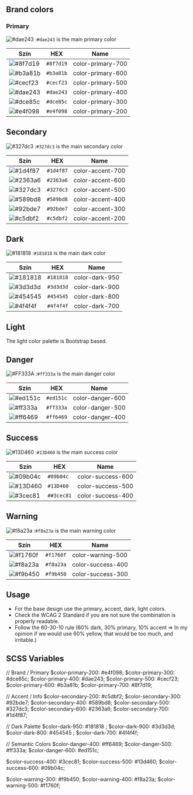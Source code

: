 ## Brand colors
### Primary

![#dae243](https://singlecolorimage.com/get/dae243/40x20) :`#dae243` is the main primary color

| Szín                                                      | HEX       | Name              |
| --------------------------------------------------------- | --------- | ----------------- |
| ![#8f7d19](https://singlecolorimage.com/get/8f7d19/40x20) | `#8f7d19` | color-primary-700 |
| ![#b3a81b](https://singlecolorimage.com/get/b3a81b/40x20) | `#b3a81b` | color-primary-600 |
| ![#cecf23](https://singlecolorimage.com/get/cecf23/40x20) | `#cecf23` | color-primary-500 |
| ![#dae243](https://singlecolorimage.com/get/dae243/40x20) | `#dae243` | color-primary-400 |
| ![#dce85c](https://singlecolorimage.com/get/dce85c/40x20) | `#dce85c` | color-primary-300 |
| ![#e4f098](https://singlecolorimage.com/get/e4f098/40x20) | `#e4f098` | color-primary-200 |
## Secondary
![#327dc3](https://singlecolorimage.com/get/327dc3/40x20) :`#327dc3` is the main secondary color

| Szín                                                      | HEX       | Name             |
| --------------------------------------------------------- | --------- | ---------------- |
| ![#1d4f87](https://singlecolorimage.com/get/1d4f87/40x20) | `#1d4f87` | color-accent-700 |
| ![#2363a6](https://singlecolorimage.com/get/2363a6/40x20) | `#2363a6` | color-accent-600 |
| ![#327dc3](https://singlecolorimage.com/get/327dc3/40x20) | `#327dc3` | color-accent-500 |
| ![#589bd8](https://singlecolorimage.com/get/589bd8/40x20) | `#589bd8` | color-accent-400 |
| ![#92bde7](https://singlecolorimage.com/get/92bde7/40x20) | `#92bde7` | color-accent-300 |
| ![#c5dbf2](https://singlecolorimage.com/get/c5dbf2/40x20) | `#c5dbf2` | color-accent-200 |

## Dark
![#181818](https://singlecolorimage.com/get/181818/40x20) :`#181818` is the main dark color

| Szín                                                      | HEX       | Name           |
| --------------------------------------------------------- | --------- | -------------- |
| ![#181818](https://singlecolorimage.com/get/181818/40x20) | `#181818` | color-dark-950 |
| ![#3d3d3d](https://singlecolorimage.com/get/3d3d3d/40x20) | `#3d3d3d` | color-dark-900 |
| ![#454545](https://singlecolorimage.com/get/454545/40x20) | `#454545` | color-dark-800 |
| ![#4f4f4f](https://singlecolorimage.com/get/4f4f4f/40x20) | `#4f4f4f` | color-dark-700 |
## Light
The light color palette is Bootstrap based.
## Danger
![#FF333A](https://singlecolorimage.com/get/FF333A/40x20) :`#ff333a` is the main danger color

| Szín                                                      | HEX       | Name             |
| --------------------------------------------------------- | --------- | ---------------- |
| ![#ed151c](https://singlecolorimage.com/get/ed151c/40x20) | `#ed151c` | color-danger-600 |
| ![#ff333a](https://singlecolorimage.com/get/ff333a/40x20) | `#ff333a` | color-danger-500 |
| ![#ff6469](https://singlecolorimage.com/get/ff6469/40x20) | `#ff6469` | color-danger-400 |
## Success
![#13D460](https://singlecolorimage.com/get/13D460/40x20) :`#13D460` is the main success color

| Szín                                                      | HEX        | Name              |
| --------------------------------------------------------- | ---------- | ----------------- |
| ![#09b04c](https://singlecolorimage.com/get/09b04c/40x20) | `#09b04c`  | color-success-600 |
| ![#13D460](https://singlecolorimage.com/get/13D460/40x20) | `#13D460`  | color-success-500 |
| ![#3cec81](https://singlecolorimage.com/get/3cec81/40x20) | `##3cec81` | color-success-400 |
## Warning
![#f8a23a](https://singlecolorimage.com/get/f8a23a/40x20) :`#f8a23a` is the main warning color

| Szín                                                      | HEX       | Name              |
| --------------------------------------------------------- | --------- | ----------------- |
| ![#f1760f](https://singlecolorimage.com/get/f1760f/40x20) | `#f1760f` | color-warning-500 |
| ![#f8a23a](https://singlecolorimage.com/get/f8a23a/40x20) | `#f8a23a` | color-success-400 |
| ![#f9b450](https://singlecolorimage.com/get/f9b450/40x20) | `#f9b450` | color-success-300 |

## Usage
- For the base design use the primary, accent, dark, light colors.
- Check the WCAG 2 Standard if you are not sure the combination is properly readable.
- Follow the 60-30-10 rule (60% dark, 30% primary, 10% accent => In my opinion if we would use 60% yellow, that would be too much, and irritable.)

## SCSS Variables
// Brand / Primary
$color-primary-200: #e4f098;
$color-primary-300: #dce85c;
$color-primary-400: #dae243;
$color-primary-500: #cecf23;
$color-primary-600: #b3a81b;
$color-primary-700: #8f7d19;

// Accent / Info
$color-secondary-200: #c5dbf2;
$color-secondary-300: #92bde7;
$color-secondary-400: #589bd8;
$color-secondary-500: #327dc3;
$color-secondary-600: #2363a6;
$color-secondary-700: #1d4f87;

// Dark Palette
$color-dark-950: #181818 ;
$color-dark-900: #3d3d3d;
$color-dark-800: #454545 ;
$color-dark-700: #4f4f4f;

// Semantic Colors
$color-danger-400: #ff6469;
$color-danger-500: #ff333a;
$color-danger-600: #ed151c;

$color-success-400: #3cec81;
$color-success-500: #13d460;
$color-success-600: #09b04c;

$color-warning-300: #f9b450;
$color-warning-400: #f8a23a;
$color-warning-500: #f1760f;








